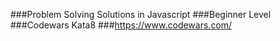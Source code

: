 ###Problem Solving Solutions in Javascript
###Beginner Level
###Codewars Kata8 ###https://www.codewars.com/
